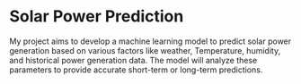 # Solar Power Prediction
My project aims to develop a machine learning model to predict solar power generation based on various factors like weather, Temperature, humidity, and historical power generation data. The model will analyze these parameters to provide accurate short-term or long-term predictions.
